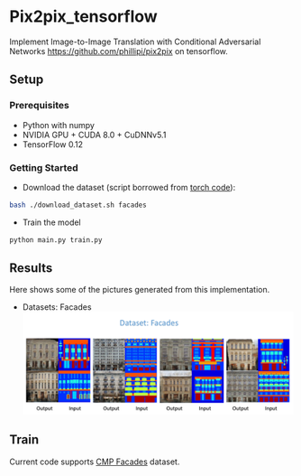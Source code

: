 #  Pix2pix_tensorflow
Implement Image-to-Image Translation with Conditional Adversarial Networks   https://github.com/phillipi/pix2pix on tensorflow.

## Setup

### Prerequisites
- Python with numpy
- NVIDIA GPU + CUDA 8.0 + CuDNNv5.1
- TensorFlow 0.12

### Getting Started
- Download the dataset (script borrowed from [torch code](https://github.com/phillipi/pix2pix/blob/master/datasets/download_dataset.sh)):
```bash
bash ./download_dataset.sh facades
```
- Train the model
```bash
python main.py train.py
```
## Results
Here shows some of the pictures generated from this implementation.

- Datasets: Facades
  <img src="./result.png" width="700px"/>


## Train
Current code supports [CMP Facades](http://cmp.felk.cvut.cz/~tylecr1/facade/) dataset.




